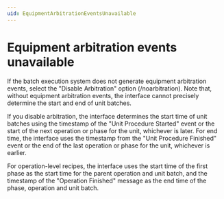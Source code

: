 ```yaml
---
uid: EquipmentArbitrationEventsUnavailable
---
```


# Equipment arbitration events unavailable

If the batch execution system does not generate equipment arbitration events, select the "Disable Arbitration" option (/noarbitration). Note that, without equipment arbitration events, the interface cannot precisely determine the start and end of unit batches.

If you disable arbitration, the interface determines the start time of unit batches using the timestamp of the "Unit Procedure Started" event or the start of the next operation or phase for the unit, whichever is later. For end time, the interface uses the timestamp from the "Unit Procedure Finished" event or the end of the last operation or phase for the unit, whichever is earlier.

For operation-level recipes, the interface uses the start time of the first phase as the start time for the parent operation and unit batch, and the timestamp of the "Operation Finished" message as the end time of the phase, operation and unit batch.
